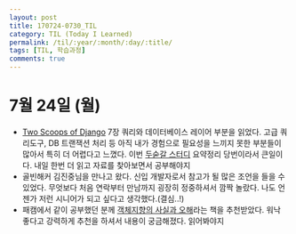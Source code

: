 ```yaml
---
layout: post
title: 170724-0730_TIL
category: TIL (Today I Learned)
permalink: /til/:year/:month/:day/:title/
tags: [TIL, 학습과정]
comments: true
---
```

# 7월 24일 (월)
- [Two Scoops of Django](https://www.twoscoopspress.com/products/two-scoops-of-django-1-11) 7장 쿼리와 데이터베이스 레이어 부분을 읽었다. 고급 쿼리도구, DB 트랜잭션 처리 등 아직 내가 경험으로 필요성을 느끼지 못한 부분들이 많아서 특히 더 어렵다고 느꼈다. 이번 [두숟갈 스터디](https://8percent.github.io/2017-06-30/%EC%8A%A4%ED%84%B0%EB%94%94%EC%8B%9C%EC%9E%91/) 요약정리 당번이라서 큰일이다. 내일 한번 더 읽고 자료를 찾아보면서 공부해야지
- 골빈해커 김진중님을 만나고 왔다. 신입 개발자로서 참고가 될 많은 조언을 들을 수 있었다. 무엇보다 처음 연락부터 만남까지 굉장히 정중하셔서 깜짝 놀랐다. 나도 언젠가 저런 시니어가 되고 싶다고 생각했다.(결심..!)
- 패캠에서 같이 공부했던 분께 [객체지향의 사실과 오해](http://www.kyobobook.co.kr/product/detailViewKor.laf?barcode=9788998139766)라는 책을 추천받았다. 워낙 좋다고 강력하게 추천을 하셔서 내용이 궁금해졌다. 읽어봐야지
